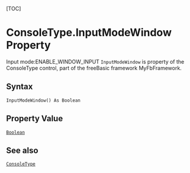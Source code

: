 [TOC]
# ConsoleType.InputModeWindow Property
 Input mode:ENABLE_WINDOW_INPUT
`InputModeWindow` is property of the ConsoleType control, part of the freeBasic framework MyFbFramework.
## Syntax
```freeBasic
InputModeWindow() As Boolean
```
## Property Value
[`Boolean`]("https://www.freebasic.net/wiki/KeyPgBoolean")
## See also
[`ConsoleType`](ConsoleType.md)
